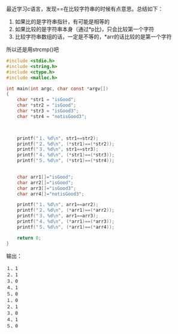 最近学习c语言，发现==在比较字符串的时候有点意思。总结如下：

1. 如果比的是字符串指针，有可能是相等的
2. 如果比较的是字符串本身（通过*p比)，只会比较第一个字符
3. 比较字符串数组的话，一定是不等的，*arr的话比较的是第一个字符

所以还是用strcmp()吧

```c
#include <stdio.h>
#include <string.h>
#include <ctype.h>
#include <malloc.h>

int main(int argc, char const *argv[])
{
    char *str1 = "isGood";
    char *str2 = "isGood";
    char *str3 = "isGood3";
    char *str4 = "notisGood3";


    
    printf("１、%d\n", str1==str2);
    printf("２、%d\n", (*str1)==(*str2));
    printf("３、%d\n", str1==str3);
    printf("４、%d\n", (*str1)==(*str3));
    printf("５、%d\n", (*str1)==(*str4));
    

    char arr1[]="isGood";
    char arr2[]="isGood";
    char arr3[]="isGood3";
    char arr4[]="notisGood3";

    printf("１、%d\n", arr1==arr2);
    printf("２、%d\n", (*arr1)==(*arr2));
    printf("３、%d\n", arr1==arr3);
    printf("４、%d\n", (*arr1)==(*arr3));
    printf("５、%d\n", (*arr1)==(*arr4));

    return 0;
}
```

输出：

```
１、1
２、1
３、0
４、1
５、0
１、0
２、1
３、0
４、1
５、0
```